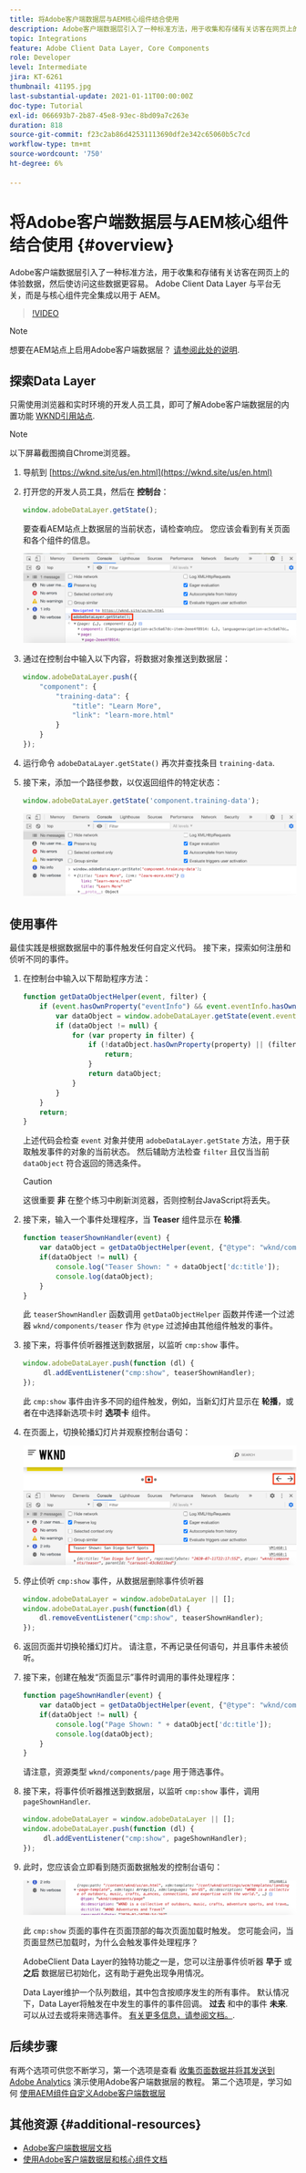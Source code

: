 ```yaml
---
title: 将Adobe客户端数据层与AEM核心组件结合使用
description: Adobe客户端数据层引入了一种标准方法，用于收集和存储有关访客在网页上的体验数据，然后使访问这些数据更容易。 Adobe Client Data Layer 与平台无关，而是与核心组件完全集成以用于 AEM。
topic: Integrations
feature: Adobe Client Data Layer, Core Components
role: Developer
level: Intermediate
jira: KT-6261
thumbnail: 41195.jpg
last-substantial-update: 2021-01-11T00:00:00Z
doc-type: Tutorial
exl-id: 066693b7-2b87-45e8-93ec-8bd09a7c263e
duration: 818
source-git-commit: f23c2ab86d42531113690df2e342c65060b5c7cd
workflow-type: tm+mt
source-wordcount: '750'
ht-degree: 6%

---
```


# 将Adobe客户端数据层与AEM核心组件结合使用 {#overview}

Adobe客户端数据层引入了一种标准方法，用于收集和存储有关访客在网页上的体验数据，然后使访问这些数据更容易。 Adobe Client Data Layer 与平台无关，而是与核心组件完全集成以用于 AEM。

>[!VIDEO](https://video.tv.adobe.com/v/41195?quality=12&learn=on)

>[!NOTE]
>
> 想要在AEM站点上启用Adobe客户端数据层？ [请参阅此处的说明](https://experienceleague.adobe.com/docs/experience-manager-core-components/using/developing/data-layer/overview.html#installation-activation).

## 探索Data Layer

只需使用浏览器和实时环境的开发人员工具，即可了解Adobe客户端数据层的内置功能 [WKND引用站点](https://wknd.site/us/en.html).

>[!NOTE]
>
> 以下屏幕截图摘自Chrome浏览器。

1. 导航到 [https://wknd.site/us/en.html](https://wknd.site/us/en.html)
1. 打开您的开发人员工具，然后在 **控制台**：

   ```js
   window.adobeDataLayer.getState();
   ```

   要查看AEM站点上数据层的当前状态，请检查响应。 您应该会看到有关页面和各个组件的信息。

   ![Adobe数据层响应](assets/data-layer-state-response.png)

1. 通过在控制台中输入以下内容，将数据对象推送到数据层：

   ```js
   window.adobeDataLayer.push({
       "component": {
           "training-data": {
               "title": "Learn More",
               "link": "learn-more.html"
           }
       }
   });
   ```

1. 运行命令 `adobeDataLayer.getState()` 再次并查找条目 `training-data`.
1. 接下来，添加一个路径参数，以仅返回组件的特定状态：

   ```js
   window.adobeDataLayer.getState('component.training-data');
   ```

   ![仅返回单个组件数据条目](assets/return-just-single-component.png)

## 使用事件

最佳实践是根据数据层中的事件触发任何自定义代码。 接下来，探索如何注册和侦听不同的事件。

1. 在控制台中输入以下帮助程序方法：

   ```js
   function getDataObjectHelper(event, filter) {
       if (event.hasOwnProperty("eventInfo") && event.eventInfo.hasOwnProperty("path")) {
           var dataObject = window.adobeDataLayer.getState(event.eventInfo.path);
           if (dataObject != null) {
               for (var property in filter) {
                   if (!dataObject.hasOwnProperty(property) || (filter[property] !== null && filter[property] !== dataObject[property])) {
                       return;
                   }
                   return dataObject;
               }
           }
       }
       return;
   }
   ```

   上述代码会检查 `event` 对象并使用 `adobeDataLayer.getState` 方法，用于获取触发事件的对象的当前状态。 然后辅助方法检查 `filter` 且仅当当前 `dataObject` 符合返回的筛选条件。

   >[!CAUTION]
   >
   > 这很重要 **非** 在整个练习中刷新浏览器，否则控制台JavaScript将丢失。

1. 接下来，输入一个事件处理程序，当 **Teaser** 组件显示在 **轮播**.

   ```js
   function teaserShownHandler(event) {
       var dataObject = getDataObjectHelper(event, {"@type": "wknd/components/teaser"});
       if(dataObject != null) {
           console.log("Teaser Shown: " + dataObject['dc:title']);
           console.log(dataObject);
       }
   }
   ```

   此 `teaserShownHandler` 函数调用 `getDataObjectHelper` 函数并传递一个过滤器 `wknd/components/teaser` 作为 `@type` 过滤掉由其他组件触发的事件。

1. 接下来，将事件侦听器推送到数据层，以监听 `cmp:show` 事件。

   ```js
   window.adobeDataLayer.push(function (dl) {
        dl.addEventListener("cmp:show", teaserShownHandler);
   });
   ```

   此 `cmp:show` 事件由许多不同的组件触发，例如，当新幻灯片显示在 **轮播**，或者在中选择新选项卡时 **选项卡** 组件。

1. 在页面上，切换轮播幻灯片并观察控制台语句：

   ![切换轮播并查看事件侦听器](assets/teaser-console-slides.png)

1. 停止侦听 `cmp:show` 事件，从数据层删除事件侦听器

   ```js
   window.adobeDataLayer = window.adobeDataLayer || [];
   window.adobeDataLayer.push(function(dl) {
       dl.removeEventListener("cmp:show", teaserShownHandler);
   });
   ```

1. 返回页面并切换轮播幻灯片。 请注意，不再记录任何语句，并且事件未被侦听。

1. 接下来，创建在触发“页面显示”事件时调用的事件处理程序：

   ```js
   function pageShownHandler(event) {
       var dataObject = getDataObjectHelper(event, {"@type": "wknd/components/page"});
       if(dataObject != null) {
           console.log("Page Shown: " + dataObject['dc:title']);
           console.log(dataObject);
       }
   }
   ```

   请注意，资源类型 `wknd/components/page` 用于筛选事件。

1. 接下来，将事件侦听器推送到数据层，以监听 `cmp:show` 事件，调用 `pageShownHandler`.

   ```js
   window.adobeDataLayer = window.adobeDataLayer || [];
   window.adobeDataLayer.push(function (dl) {
        dl.addEventListener("cmp:show", pageShownHandler);
   });
   ```

1. 此时，您应该会立即看到随页面数据触发的控制台语句：

   ![页面显示数据](assets/page-show-console-data.png)

   此 `cmp:show` 页面的事件在页面顶部的每次页面加载时触发。 您可能会问，当页面显然已加载时，为什么会触发事件处理程序？

   AdobeClient Data Layer的独特功能之一是，您可以注册事件侦听器 **早于** 或 **之后** 数据层已初始化，这有助于避免出现争用情况。

   Data Layer维护一个队列数组，其中包含按顺序发生的所有事件。 默认情况下，Data Layer将触发在中发生的事件的事件回调。 **过去** 和中的事件 **未来**. 可以从过去或将来筛选事件。 [有关更多信息，请参阅文档。](https://github.com/adobe/adobe-client-data-layer/wiki#addeventlistener).


## 后续步骤

有两个选项可供您不断学习，第一个选项是查看 [收集页面数据并将其发送到Adobe Analytics](../analytics/collect-data-analytics.md) 演示使用Adobe客户端数据层的教程。 第二个选项是，学习如何 [使用AEM组件自定义Adobe客户端数据层](./data-layer-customize.md)


## 其他资源 {#additional-resources}

* [Adobe客户端数据层文档](https://github.com/adobe/adobe-client-data-layer/wiki)
* [使用Adobe客户端数据层和核心组件文档](https://experienceleague.adobe.com/docs/experience-manager-core-components/using/developing/data-layer/overview.html)
